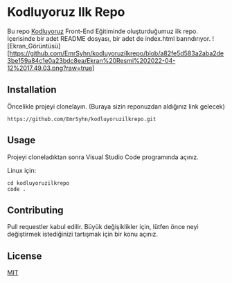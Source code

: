 # Kodluyoruz Ilk Repo

Bu repo [Kodluyoruz](https://www.kodluyoruz.org) Front-End Eğitiminde oluşturduğumuz ilk repo. İçerisinde bir adet README dosyası, bir adet de index.html barındırıyor.
![Ekran_Görüntüsü][https://github.com/EmrSyhn/kodluyoruzilkrepo/blob/a82fe5d583a2aba2de3be159a84c1e0a23bdc8ea/Ekran%20Resmi%202022-04-12%2017.49.03.png?raw=true]
## Installation
Öncelikle projeyi clonelayın. (Buraya sizin reponuzdan aldığınız link gelecek)

```
https://github.com/EmrSyhn/kodluyoruzilkrepo.git
```
## Usage
Projeyi cloneladıktan sonra Visual Studio Code programında açınız.

Linux için:
```
cd kodluyoruzilkrepo
code .
```
## Contributing

Pull requestler kabul edilir. Büyük değişiklikler için, lütfen önce neyi değiştirmek istediğinizi tartışmak için bir konu açınız.
## License

[MIT](https://choosealicense.com/licenses/mit/)
